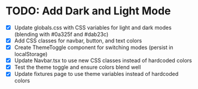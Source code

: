 # TODO: Add Dark and Light Mode

- [x] Update globals.css with CSS variables for light and dark modes (blending with #0a325f and #dab23c)
- [x] Add CSS classes for navbar, button, and text colors
- [x] Create ThemeToggle component for switching modes (persist in localStorage)
- [x] Update Navbar.tsx to use new CSS classes instead of hardcoded colors
- [x] Test the theme toggle and ensure colors blend well
- [x] Update fixtures page to use theme variables instead of hardcoded colors

